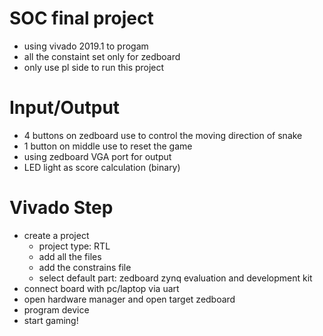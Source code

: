 # SOC final project
  - using vivado 2019.1 to progam
  - all the constaint set only for zedboard
  - only use pl side to run this project
# Input/Output
  - 4 buttons on zedboard use to control the moving direction of snake
  - 1 button on middle use to reset the game
  - using zedboard VGA port for output
  - LED light as score calculation (binary) 

# Vivado Step
  - create a project
    - project type: RTL
    - add all the files
    - add the constrains file
    - select default part: zedboard zynq evaluation and development kit
  - connect board with pc/laptop via uart
  - open hardware manager and open target zedboard
  - program device
  - start gaming!
